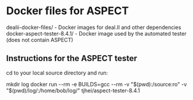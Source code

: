 Docker files for ASPECT
=======================

dealii-docker-files/ - Docker images for deal.II and other dependencies
docker-aspect-tester-8.4.1/ - Docker image used by the automated tester (does not contain ASPECT)

Instructions for the ASPECT tester
----------------------------------

cd to your local source directory and run:

  mkdir log
  docker run --rm -e BUILDS=gcc --rm -v "$(pwd):/source:ro" -v "$(pwd)/log/:/home/bob/log/"  tjhei/aspect-tester-8.4.1

